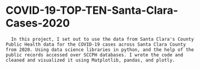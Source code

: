 # COVID-19-TOP-TEN-Santa-Clara-Cases-2020
      In this project, I set out to use the data from Santa Clara's County Public Health data for the COVID-19 cases across Santa Clara County from 2020. Using data science libraries in python, and the help of the public records accessed over SCCPH databases. I wrote the code and cleaned and visualized it using Matplotlib, pandas, and plotly.
